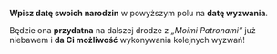 **Wpisz datę swoich narodzin** w powyższym polu na **datę wyzwania**.

Będzie ona **przydatna** na dalszej drodze z _„Moimi Patronami”_ już niebawem i **da Ci możliwość** wykonywania kolejnych wyzwań!
